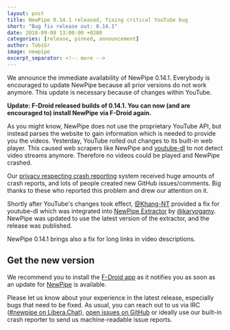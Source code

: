 ```yaml
---
layout: post
title: NewPipe 0.14.1 released, fixing critical YouTube bug
short: "Bug fix release out: 0.14.1"
date: 2018-09-08 13:00:00 +0200
categories: [release, pinned, announcement]
author: TobiGr
image: newpipe
excerpt_separator: <!-- more -->
---
```


We announce the immediate availability of NewPipe 0.14.1. Everybody is encouraged to update NewPipe because all prior versions do not work anymore. This update is necessary because of changes within YouTube.

**Update: F-Droid released builds of 0.14.1. You can now (and are encouraged to) install NewPipe via F-Droid again.**

<!-- more -->

As you might know, NewPipe does not use the proprietary YouTube API, but instead parses the website to gain information which is needed to provide you the videos. Yesterday, YouTube rolled out changes to its built-in web player. This caused web scrapers like NewPipe and [youtube-dl](https://github.com/rg3/youtube-dl/) to not detect video streams anymore.
Therefore no videos could be played and NewPipe crashed.

Our [privacy respecting crash reporting](https://github.com/TeamNewPipe/CrashReportImporter) system received huge amounts of crash reports, and lots of people created new GitHub issues/comments. Big thanks to these who reported this problem and drew our attention on it.

Shortly after YouTube's changes took effect, [@Khang-NT](https://github.com/Khang-NT) provided a fix for youtube-dl which was integrated into [NewPipe Extractor](https://github.com/TeamNewPipe/NewPipeExtractor) by [@karyogamy](https://github.com/karyogamy). NewPipe was updated to use the latest version of the extractor, and the release was published.

NewPipe 0.14.1 brings also a fix for long links in video descriptions.


## Get the new version

We recommend you to install the [F-Droid app](https://f-droid.org/) as it notifies you as soon as an update for [NewPipe](https://f-droid.org/packages/org.schabi.newpipe/) is available.

Please let us know about your experience in the latest release, especially bugs that need to be fixed. As usual, you can reach out to us via IRC ([#newpipe on Libera.Chat](https://web.libera.chat/#newpipe)), [open issues on GitHub](https://github.com/TeamNewPipe/NewPipe/issues/new/choose) or ideally use our built-in crash reporter to send us machine-readable issue reports.
